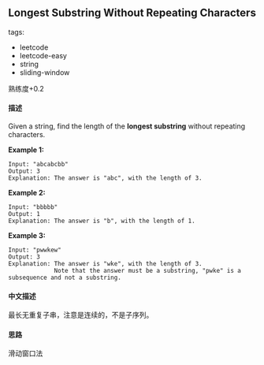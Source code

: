 ## Longest Substring Without Repeating Characters

tags: 

- leetcode 
- leetcode-easy
- string
- sliding-window

熟练度+0.2



#### 描述

Given a string, find the length of the **longest substring** without repeating characters.

**Example 1:**

```
Input: "abcabcbb"
Output: 3 
Explanation: The answer is "abc", with the length of 3. 
```

**Example 2:**

```
Input: "bbbbb"
Output: 1
Explanation: The answer is "b", with the length of 1.
```

**Example 3:**

```
Input: "pwwkew"
Output: 3
Explanation: The answer is "wke", with the length of 3. 
             Note that the answer must be a substring, "pwke" is a subsequence and not a substring.
```



#### 中文描述

最长无重复子串，注意是连续的，不是子序列。



#### 思路

滑动窗口法





